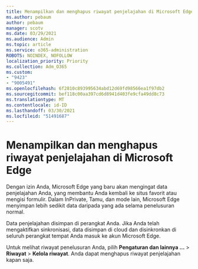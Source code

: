 ```yaml
---
title: Menampilkan dan menghapus riwayat penjelajahan di Microsoft Edge
ms.author: pebaum
author: pebaum
manager: scotv
ms.date: 03/29/2021
ms.audience: Admin
ms.topic: article
ms.service: o365-administration
ROBOTS: NOINDEX, NOFOLLOW
localization_priority: Priority
ms.collection: Adm_O365
ms.custom:
- "9423"
- "9005491"
ms.openlocfilehash: 6f2810c893995634abd12d69fd98566ea1f97db2
ms.sourcegitcommit: bef118c00aa397cd6d8941d403fe9cfa49dd8c73
ms.translationtype: MT
ms.contentlocale: id-ID
ms.lasthandoff: 03/30/2021
ms.locfileid: "51491687"
---
```

# <a name="view-and-delete-browsing-history-in-microsoft-edge"></a>Menampilkan dan menghapus riwayat penjelajahan di Microsoft Edge

Dengan izin Anda, Microsoft Edge yang baru akan mengingat data penjelajahan Anda, yang membantu Anda kembali ke situs favorit atau mengisi formulir. Dalam InPrivate, Tamu, dan mode lain, Microsoft Edge menyimpan lebih sedikit data daripada yang ada selama penelusuran normal.

Data penjelajahan disimpan di perangkat Anda. Jika Anda telah mengaktifkan sinkronisasi, data disimpan di cloud dan disinkronkan di seluruh perangkat tempat Anda masuk ke akun Microsoft Edge.

Untuk melihat riwayat penelusuran Anda, pilih **Pengaturan dan lainnya ...**   >  **Riwayat**  >  **Kelola riwayat**. Anda dapat menghapus riwayat penjelajahan kapan saja.